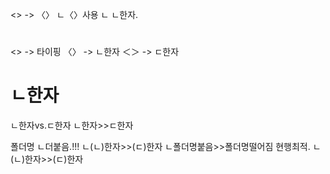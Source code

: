 <> -> 〈〉
ㄴ〈〉사용
ㄴ ㄴ한자.
#
<> -> 타이핑
〈〉 -> ㄴ한자
＜＞ -> ㄷ한자
# ㄴ한자
ㄴ한자vs.ㄷ한자
ㄴ한자>>ㄷ한자

폴더명
ㄴ더붙음.!!!
ㄴ(ㄴ)한자>>(ㄷ)한자
ㄴ폴더명붙음>>폴더명떨어짐
현행최적.
ㄴ(ㄴ)한자>>(ㄷ)한자